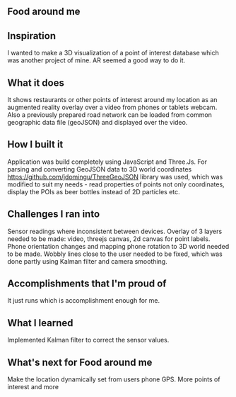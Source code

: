 ## Food around me

## Inspiration
I wanted to make a 3D visualization of a point of interest database which was another project of mine. AR seemed a good way to do it.

## What it does
It shows restaurants or other points of interest around my location as an augmented reality overlay over a video from phones or tablets webcam. Also a previously prepared road network can be loaded from common geographic data file (geoJSON) and displayed over the video.

## How I built it
Application was build completely using JavaScript and Three.Js. For parsing and converting GeoJSON data to 3D world coordinates https://github.com/jdomingu/ThreeGeoJSON library was used, which was modified to suit my needs - read properties of points not only coordinates, display the POIs as beer bottles instead of 2D particles etc.

## Challenges I ran into
Sensor readings where inconsistent between devices. Overlay of 3 layers needed to be made: video, threejs canvas, 2d canvas for point labels. Phone orientation changes and mapping phone rotation to 3D world needed to be made. Wobbly lines close to the user needed to be fixed, which was done partly using Kalman filter and camera smoothing.

## Accomplishments that I'm proud of
It just runs which is accomplishment enough for me.

## What I learned
Implemented Kalman filter to correct the sensor values. 

## What's next for Food around me
Make the location dynamically set from users phone GPS. More points of interest and more 
